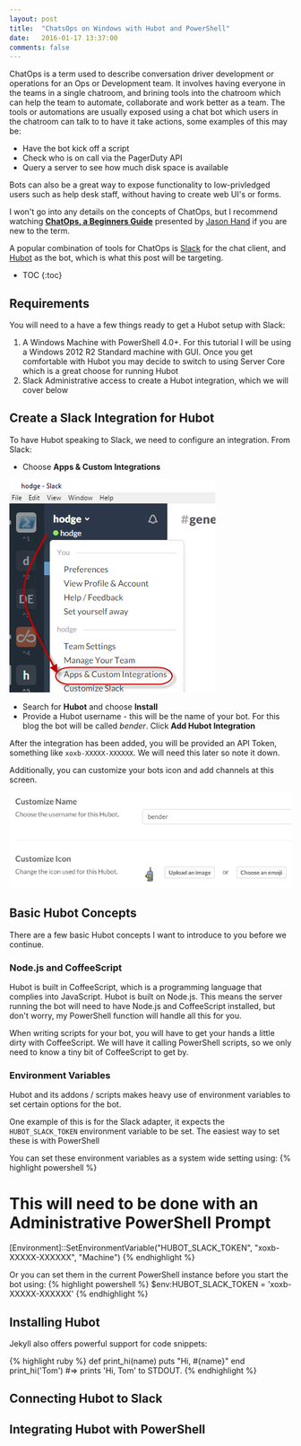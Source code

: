```yaml
---
layout: post
title:  "ChatsOps on Windows with Hubot and PowerShell"
date:   2016-01-17 13:37:00
comments: false
---
```


ChatOps is a term used to describe conversation driver development or operations for an Ops or Development team. It involves having everyone in the teams in a single chatroom, and brining tools into the chatroom which can help the team to automate, collaborate and work better as a team. The tools or automations are usually exposed using a chat bot which users in the chatroom can talk to to have it take actions, some examples of this may be:

* Have the bot kick off a script
* Check who is on call via the PagerDuty API
* Query a server to see how much disk space is available

Bots can also be a great way to expose functionality to low-privledged users such as help desk staff, without having to create web UI's or forms.

I won't go into any details on the concepts of ChatOps, but I recommend watching **[ChatOps, a Beginners Guide](https://www.youtube.com/watch?v=F8Vfoz7GeHw)** presented by [Jason Hand](https://twitter.com/jasonhand) if you are new to the term.

A popular combination of tools for ChatOps is [Slack](https://slack.com/) for the chat client, and [Hubot](https://hubot.github.com/) as the bot, which is what this post will be targeting.

* TOC
{:toc}

## Requirements
You will need to a have a few things ready to get a Hubot setup with Slack:

1. A Windows Machine with PowerShell 4.0+. For this tutorial I will be using a Windows 2012 R2 Standard machine with GUI. Once you get comfortable with Hubot you may decide to switch to using Server Core which is a great choose for running Hubot
1. Slack Administrative access to create a Hubot integration, which we will cover below

## Create a Slack Integration for Hubot

To have Hubot speaking to Slack, we need to configure an integration. From Slack:
* Choose **Apps & Custom Integrations**

![Slack - Apps & Custom Integrations](/images/posts/chatops_on_windows/slack_apps_customize.png "Slack - Apps & Custom Integrations")

* Search for **Hubot** and choose **Install**
* Provide a Hubot username - this will be the name of your bot. For this blog the bot will be called *bender*. Click **Add Hubot Integration**

After the integration has been added, you will be provided an API Token, something like `xoxb-XXXXX-XXXXXX`. We will need this later so note it down.

Additionally, you can customize your bots icon and add channels at this screen.

![Slack - Bot name & Icon](/images/posts/chatops_on_windows/slack_choose_icon.png "Slack - Bot name & Icon")

## Basic Hubot Concepts

There are a few basic Hubot concepts I want to introduce to you before we continue.

### Node.js and CoffeeScript
Hubot is built in CoffeeScript, which is a programming language that complies into JavaScript. Hubot is built on Node.js. This means the server running the bot will need to have Node.js and CoffeeScript installed, but don't worry, my PowerShell function will handle all this for you.

When writing scripts for your bot, you will have to get your hands a little dirty with CoffeeScript. We will have it calling PowerShell scripts, so we only need to know a tiny bit of CoffeeScript to get by.

### Environment Variables
Hubot and its addons / scripts makes heavy use of environment variables to set certain options for the bot.

One example of this is for the Slack adapter, it expects the `HUBOT_SLACK_TOKEN` environment variable to be set. The easiest way to set these is with PowerShell

You can set these environment variables as a system wide setting using:
{% highlight powershell %}
# This will need to be done with an Administrative PowerShell Prompt
[Environment]::SetEnvironmentVariable("HUBOT_SLACK_TOKEN", "xoxb-XXXXX-XXXXXX", "Machine")
{% endhighlight %}

Or you can set them in the current PowerShell instance before you start the bot  using:
{% highlight powershell %}
  $env:HUBOT_SLACK_TOKEN = 'xoxb-XXXXX-XXXXXX'
{% endhighlight %}

## Installing Hubot
Jekyll also offers powerful support for code snippets:

{% highlight ruby %}
def print_hi(name)
  puts "Hi, #{name}"
end
print_hi('Tom')
#=> prints 'Hi, Tom' to STDOUT.
{% endhighlight %}

## Connecting Hubot to Slack

## Integrating Hubot with PowerShell
